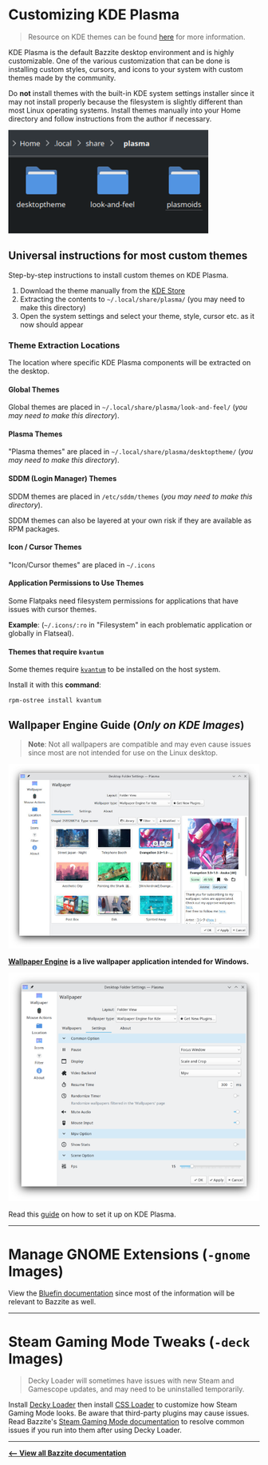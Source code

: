 <!-- ANCHOR: METADATA -->
<!--{"url_discourse": "https://universal-blue.discourse.group/docs?topic=574", "fetched_at": "2024-09-03 16:43:19.212243+00:00"}-->
<!-- ANCHOR_END: METADATA -->

# Customizing KDE Plasma

>Resource on KDE themes can be found [here](https://itsfoss.com/properly-theme-kde-plasma/) for more information.

KDE Plasma is the default Bazzite desktop environment and is highly customizable.  One of the various customization that can be done is installing custom styles, cursors, and icons to your system with custom themes made by the community.

Do **not** install themes with the built-in KDE system settings installer since it may not install properly because the filesystem is slightly different than most Linux operating systems.  Install themes manually into your Home directory and follow instructions from the author if necessary.

![Directory|401x207, 75%](../img/8N6JKQAYxVv6dcSCsUmMmKtR1Lm.png)

## Universal instructions for most custom themes

Step-by-step instructions to install custom themes on KDE Plasma.

1. Download the theme manually from the [KDE Store](https://store.kde.org/browse/)
2. Extracting the contents to `~/.local/share/plasma/` (you may need to make this directory)
3. Open the system settings and select your theme, style, cursor etc. as it now should appear


### Theme Extraction Locations

The location where specific KDE Plasma components will be extracted on the desktop.

#### Global Themes
Global themes are placed in `~/.local/share/plasma/look-and-feel/` (*you may need to make this directory*).

#### Plasma Themes
"Plasma themes" are placed in `~/.local/share/plasma/desktoptheme/` (*you may need to make this directory*).

#### SDDM (Login Manager) Themes
SDDM themes are placed in `/etc/sddm/themes` (*you may need to make this directory*).

SDDM themes can also be layered at your own risk if they are available as RPM packages.

#### Icon / Cursor Themes

"Icon/Cursor themes" are placed in `~/.icons`

#### Application Permissions to Use Themes
Some Flatpaks need filesystem permissions for applications that have issues with cursor themes.

**Example**: (`~/.icons/:ro` in "Filesystem" in each problematic application or globally in Flatseal).

#### Themes that require `kvantum`

Some themes require [`kvantum`](https://github.com/tsujan/Kvantum/blob/master/Kvantum/README.md) to be installed on the host system.

Install it with this **command**:

```
rpm-ostree install kvantum
```

## Wallpaper Engine Guide (*Only on KDE Images*)

>**Note**: Not all wallpapers are compatible and may even cause issues since most are not intended for use on the Linux desktop.

![KDE Wallpaper Settings|682x500, 75%](../img/1zYRH67Nhl9JRUovBbeBDQDGzxT.jpeg)

**[Wallpaper Engine](https://www.wallpaperengine.io/en) is a live wallpaper application intended for Windows.**

![Wallpaper settings|549x500, 75%](../img/fw4SsMtgkTiQulwjCZoTfnWqfMq.png)


Read this [guide](https://github.com/catsout/wallpaper-engine-kde-plugin/blob/main/README.md#usage) on how to set it up on KDE Plasma.

<hr>

# Manage GNOME Extensions (`-gnome` Images)

View the [Bluefin documentation](https://docs.projectbluefin.io/administration#managing-extensions) since most of the information will be relevant to Bazzite as well.

<hr>

# Steam Gaming Mode Tweaks (`-deck` Images)

>Decky Loader will sometimes have issues with new Steam and Gamescope updates, and may need to be uninstalled temporarily.

Install [Decky Loader](https://decky.xyz/) then install [CSS Loader](https://docs.deckthemes.com/) to customize how Steam Gaming Mode looks.  Be aware that third-party plugins may cause issues.  Read Bazzite's [Steam Gaming Mode documentation](https://universal-blue.discourse.group/docs?topic=37) to resolve common issues if you run into them after using Decky Loader.

<hr>

[**<-- View all Bazzite documentation**](https://docs.bazzite.gg)